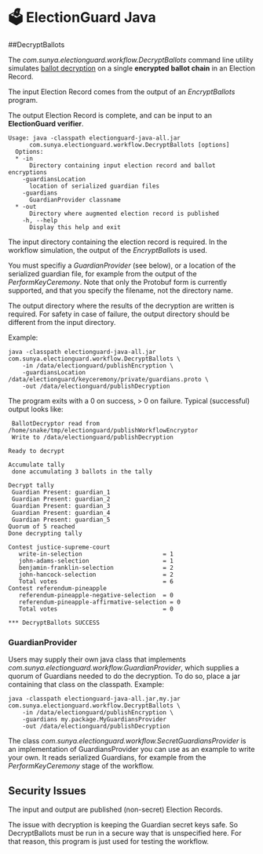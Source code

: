 # 🗳 ElectionGuard Java 

##DecryptBallots

The _com.sunya.electionguard.workflow.DecryptBallots_ command line utility simulates
[ballot decryption]("https://www.electionguard.vote/spec/0.95.0/7_Verifiable_decryption/")
on a single __encrypted ballot chain__ in an Election Record. 

The input Election Record comes from the output of an _EncryptBallots_ program.

The output Election Record is complete, and can be input to an __ElectionGuard verifier__.

````
Usage: java -classpath electionguard-java-all.jar 
      com.sunya.electionguard.workflow.DecryptBallots [options]
  Options:
  * -in
      Directory containing input election record and ballot encryptions
    -guardiansLocation
      location of serialized guardian files
    -guardians
      GuardianProvider classname
  * -out
      Directory where augmented election record is published
    -h, --help
      Display this help and exit
````

The input directory containing the election record is required. In the workflow simulation, the output 
of the _EncryptBallots_ is used.

You must specifiy a _GuardianProvider_ (see below), or a location of the serialized guardian file, for example 
from the output of the _PerformKeyCeremony_. Note that only the Protobuf form is currently supported, and that
you specify the filename, not the directory name.

The output directory where the results of the decryption are written is required.
For safety in case of failure, the output directory should be different from the input directory.

Example:

````
java -classpath electionguard-java-all.jar com.sunya.electionguard.workflow.DecryptBallots \
    -in /data/electionguard/publishEncryption \
    -guardiansLocation /data/electionguard/keyceremony/private/guardians.proto \
    -out /data/electionguard/publishDecryption
````

The program exits with a 0 on success, > 0 on failure.
Typical (successful) output looks like:

````
 BallotDecryptor read from /home/snake/tmp/electionguard/publishWorkflowEncryptor
 Write to /data/electionguard/publishDecryption

Ready to decrypt

Accumulate tally
 done accumulating 3 ballots in the tally

Decrypt tally
 Guardian Present: guardian_1
 Guardian Present: guardian_2
 Guardian Present: guardian_3
 Guardian Present: guardian_4
 Guardian Present: guardian_5
Quorum of 5 reached
Done decrypting tally

Contest justice-supreme-court
   write-in-selection                       = 1
   john-adams-selection                     = 1
   benjamin-franklin-selection              = 2
   john-hancock-selection                   = 2
   Total votes                              = 6
Contest referendum-pineapple
   referendum-pineapple-negative-selection  = 0
   referendum-pineapple-affirmative-selection = 0
   Total votes                              = 0

*** DecryptBallots SUCCESS
````

### GuardianProvider

Users may supply their own java class that implements _com.sunya.electionguard.workflow.GuardianProvider_,
which supplies a quorum of Guardians needed to do the decryption. 
To do so, place a jar containing that class on the classpath. Example:

````
java -classpath electionguard-java-all.jar,my.jar com.sunya.electionguard.workflow.DecryptBallots \
    -in /data/electionguard/publishEncryption \
    -guardians my.package.MyGuardiansProvider
    -out /data/electionguard/publishDecryption
````

The class _com.sunya.electionguard.workflow.SecretGuardiansProvider_ is an implementation of GuardiansProvider
you can use as an example to write your own. It reads serialized Guardians, for example from the _PerformKeyCeremony_
stage of the workflow. 

## Security Issues

The input and output are published (non-secret) Election Records.

The issue with decryption is keeping the Guardian secret keys safe. So DecryptBallots must be run in
a secure way that is unspecified here. For that reason, this program is just used for testing the workflow.

